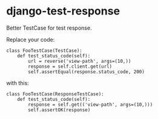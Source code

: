 django-test-response
===

Better TestCase for test response.

Replace your code:

    class FooTestCase(TestCase):
        def test_status_code(self):
            url = reverse('view-path', args=(10,))
            response = self.client.get(url)
            self.assertEqual(response.status_code, 200)

with this:

    class FooTestCase(ResponseTestCase):
        def test_status_code(self):
            response = self.get(('view-path', args=(10,)))
            self.assertOK(response)
